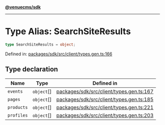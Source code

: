 [**@venuecms/sdk**](../Index.md)

***

# Type Alias: SearchSiteResults

```ts
type SearchSiteResults = object;
```

Defined in: [packages/sdk/src/client/types.gen.ts:166](https://github.com/venuecms/sdk/blob/9b35c3f75ba3cd0722f50bc82d98f2f4dd56e037/packages/sdk/src/client/types.gen.ts#L166)

## Type declaration

| Name | Type | Defined in |
| ------ | ------ | ------ |
| <a id="events"></a> `events` | `object`[] | [packages/sdk/src/client/types.gen.ts:167](https://github.com/venuecms/sdk/blob/9b35c3f75ba3cd0722f50bc82d98f2f4dd56e037/packages/sdk/src/client/types.gen.ts#L167) |
| <a id="pages"></a> `pages` | `object`[] | [packages/sdk/src/client/types.gen.ts:185](https://github.com/venuecms/sdk/blob/9b35c3f75ba3cd0722f50bc82d98f2f4dd56e037/packages/sdk/src/client/types.gen.ts#L185) |
| <a id="products"></a> `products` | `object`[] | [packages/sdk/src/client/types.gen.ts:221](https://github.com/venuecms/sdk/blob/9b35c3f75ba3cd0722f50bc82d98f2f4dd56e037/packages/sdk/src/client/types.gen.ts#L221) |
| <a id="profiles"></a> `profiles` | `object`[] | [packages/sdk/src/client/types.gen.ts:203](https://github.com/venuecms/sdk/blob/9b35c3f75ba3cd0722f50bc82d98f2f4dd56e037/packages/sdk/src/client/types.gen.ts#L203) |
